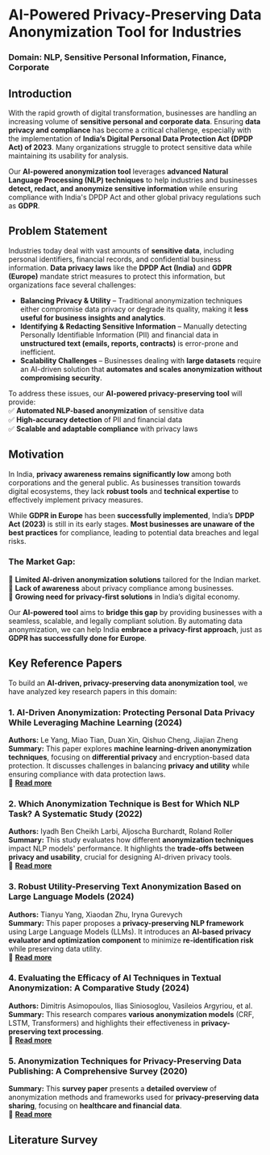 # **AI-Powered Privacy-Preserving Data Anonymization Tool for Industries**

### **Domain:** NLP, Sensitive Personal Information, Finance, Corporate

## **Introduction**

With the rapid growth of digital transformation, businesses are handling an increasing volume of **sensitive personal and corporate data**. Ensuring **data privacy and compliance** has become a critical challenge, especially with the implementation of **India’s Digital Personal Data Protection Act (DPDP Act) of 2023**. Many organizations struggle to protect sensitive data while maintaining its usability for analysis.

Our **AI-powered anonymization tool** leverages **advanced Natural Language Processing (NLP) techniques** to help industries and businesses **detect, redact, and anonymize sensitive information** while ensuring compliance with India's DPDP Act and other global privacy regulations such as **GDPR**.

## **Problem Statement**

Industries today deal with vast amounts of **sensitive data**, including personal identifiers, financial records, and confidential business information. **Data privacy laws** like the **DPDP Act (India)** and **GDPR (Europe)** mandate strict measures to protect this information, but organizations face several challenges:

- **Balancing Privacy & Utility** – Traditional anonymization techniques either compromise data privacy or degrade its quality, making it **less useful for business insights and analytics**.
- **Identifying & Redacting Sensitive Information** – Manually detecting Personally Identifiable Information (PII) and financial data in **unstructured text (emails, reports, contracts)** is error-prone and inefficient.
- **Scalability Challenges** – Businesses dealing with **large datasets** require an AI-driven solution that **automates and scales anonymization without compromising security**.

To address these issues, our **AI-powered privacy-preserving tool** will provide:  
✅ **Automated NLP-based anonymization** of sensitive data  
✅ **High-accuracy detection** of PII and financial data  
✅ **Scalable and adaptable compliance** with privacy laws

## **Motivation**

In India, **privacy awareness remains significantly low** among both corporations and the general public. As businesses transition towards digital ecosystems, they lack **robust tools** and **technical expertise** to effectively implement privacy measures.

While **GDPR in Europe** has been **successfully implemented**, India’s **DPDP Act (2023)** is still in its early stages. **Most businesses are unaware of the best practices** for compliance, leading to potential data breaches and legal risks.

### **The Market Gap:**

🔹 **Limited AI-driven anonymization solutions** tailored for the Indian market.  
🔹 **Lack of awareness** about privacy compliance among businesses.  
🔹 **Growing need for privacy-first solutions** in India’s digital economy.

Our **AI-powered tool** aims to **bridge this gap** by providing businesses with a seamless, scalable, and legally compliant solution. By automating data anonymization, we can help India **embrace a privacy-first approach**, just as **GDPR has successfully done for Europe**.

## **Key Reference Papers**

To build an **AI-driven, privacy-preserving data anonymization tool**, we have analyzed key research papers in this domain:

### **1. AI-Driven Anonymization: Protecting Personal Data Privacy While Leveraging Machine Learning (2024)**

**Authors:** Le Yang, Miao Tian, Duan Xin, Qishuo Cheng, Jiajian Zheng  
**Summary:** This paper explores **machine learning-driven anonymization techniques**, focusing on **differential privacy** and encryption-based data protection. It discusses challenges in balancing **privacy and utility** while ensuring compliance with data protection laws.  
🔗 **[Read more](https://arxiv.org/abs/2402.17191?utm_source=chatgpt.com)**

### **2. Which Anonymization Technique is Best for Which NLP Task? A Systematic Study (2022)**

**Authors:** Iyadh Ben Cheikh Larbi, Aljoscha Burchardt, Roland Roller  
**Summary:** This study evaluates how different **anonymization techniques** impact NLP models' performance. It highlights the **trade-offs between privacy and usability**, crucial for designing AI-driven privacy tools.  
🔗 **[Read more](https://arxiv.org/abs/2209.00262?utm_source=chatgpt.com)**

### **3. Robust Utility-Preserving Text Anonymization Based on Large Language Models (2024)**

**Authors:** Tianyu Yang, Xiaodan Zhu, Iryna Gurevych  
**Summary:** This paper proposes a **privacy-preserving NLP framework** using Large Language Models (LLMs). It introduces an **AI-based privacy evaluator and optimization component** to minimize **re-identification risk** while preserving data utility.  
🔗 **[Read more](https://arxiv.org/abs/2407.11770?utm_source=chatgpt.com)**

### **4. Evaluating the Efficacy of AI Techniques in Textual Anonymization: A Comparative Study (2024)**

**Authors:** Dimitris Asimopoulos, Ilias Siniosoglou, Vasileios Argyriou, et al.  
**Summary:** This research compares **various anonymization models** (CRF, LSTM, Transformers) and highlights their effectiveness in **privacy-preserving text processing**.  
🔗 **[Read more](https://arxiv.org/abs/2405.06709?utm_source=chatgpt.com)**

### **5. Anonymization Techniques for Privacy-Preserving Data Publishing: A Comprehensive Survey (2020)**

**Summary:** This **survey paper** presents a **detailed overview** of anonymization methods and frameworks used for **privacy-preserving data sharing**, focusing on **healthcare and financial data**.  
🔗 **[Read more](https://www.researchgate.net/publication/347730431_Anonymization_Techniques_for_Privacy_Preserving_Data_Publishing_A_Comprehensive_Survey?utm_source=chatgpt.com)**

## **Literature Survey**
